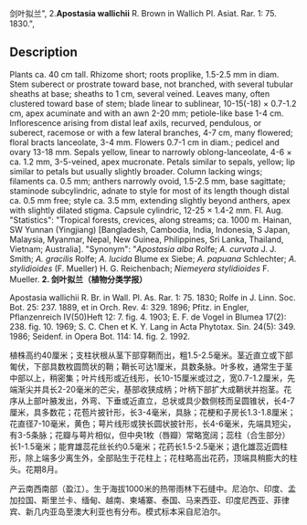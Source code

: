 剑叶拟兰",
2.**Apostasia wallichii** R. Brown in Wallich Pl. Asiat. Rar. 1: 75. 1830.",

## Description
Plants ca. 40 cm tall. Rhizome short; roots proplike, 1.5-2.5 mm in diam. Stem suberect or prostrate toward base, not branched, with several tubular sheaths at base; sheaths to 1 cm, several veined. Leaves many, often clustered toward base of stem; blade linear to sublinear, 10-15(-18) × 0.7-1.2 cm, apex acuminate and with an awn 2-20 mm; petiole-like base 1-4 cm. Inflorescence arising from distal leaf axils, recurved, pendulous, or suberect, racemose or with a few lateral branches, 4-7 cm, many flowered; floral bracts lanceolate, 3-4 mm. Flowers 0.7-1 cm in diam.; pedicel and ovary 13-18 mm. Sepals yellow, linear to narrowly oblong-lanceolate, 4-6 × ca. 1.2 mm, 3-5-veined, apex mucronate. Petals similar to sepals, yellow; lip similar to petals but usually slightly broader. Column lacking wings; filaments ca. 0.5 mm; anthers narrowly ovoid, 1.5-2.5 mm, base sagittate; staminode subcylindric, adnate to style for most of its length though distal ca. 0.5 mm free; style ca. 3.5 mm, extending slightly beyond anthers, apex with slightly dilated stigma. Capsule cylindric, 12-25 × 1.4-2 mm. Fl. Aug.
  "Statistics": "Tropical forests, crevices, along streams; ca. 1000 m. Hainan, SW Yunnan (Yingjiang) [Bangladesh, Cambodia, India, Indonesia, S Japan, Malaysia, Myanmar, Nepal, New Guinea, Philippines, Sri Lanka, Thailand, Vietnam; Australia].
  "Synonym": "*Apostasia alba* Rolfe; *A. curvata* J. J. Smith; *A. gracilis* Rolfe; *A. lucida* Blume ex Siebe; *A. papuana* Schlechter; *A. stylidioides* (F. Mueller) H. G. Reichenbach; *Niemeyera stylidioides* F. Mueller.
**2. 剑叶拟兰（植物分类学报）**

Apostasia wallichii R. Br. in Wall. Pl. As. Rar. 1: 75. 1830; Rolfe in J. Linn. Soc. Bot. 25: 237. 1889, et in Orch. Rev. 4: 329. 1896; Pfitz. in Engler, Pflanzenreich IV(50)Heft 12: 7. fig. 4. 1903; E. F. de Vogel in Blumea 17(2): 238. fig. 10. 1969; S. C. Chen et K. Y. Lang in Acta Phytotax. Sin. 24(5): 349. 1986; Seidenf. in Opera Bot. 114: 14. fig. 2. 1992.

植株高约40厘米；支柱状根从茎下部穿鞘而出，粗1.5-2.5毫米。茎近直立或下部匍伏，下部具数枚圆筒状的鞘；鞘长可达1厘米，具数条脉。叶多枚，通常生于茎中部以上，稍密集；叶片线形或近线形，长10-15厘米或过之，宽0.7-1.2厘米，先端渐尖并具长2-20毫米的芒尖，基部收狭成柄；叶柄下部扩大成鞘状并抱茎。花序从上部叶腋发出，外弯、下垂或近直立，总状或具少数侧枝而呈圆锥状，长4-7厘米，具多数花；花苞片披针形，长3-4毫米，具脉；花梗和子房长1.3-1.8厘米；花直径7-10毫米，黄色；萼片线形或狭长圆状披针形，长4-6毫米，先端具短尖，有3-5条脉；花瓣与萼片相似，但中央1枚（唇瓣）常略宽阔；蕊柱（合生部分）长1-1.5毫米；能育雄蕊花丝长约0.5毫米；花药长1.5-2.5毫米；退化雄蕊近圆柱形，除上端多少离生外，全部贴生于花柱上；花柱略高出花药，顶端具稍膨大的柱头。花期8月。

产云南西南部（盈江）。生于海拔1000米的热带雨林下石缝中。尼泊尔、印度、孟加拉国、斯里兰卡、缅甸、越南、柬埔寨、泰国、马来西亚、印度尼西亚、菲律宾、新几内亚岛至澳大利亚也有分布。模式标本采自尼泊尔。
